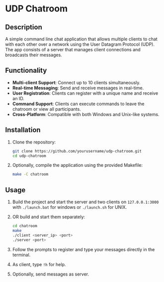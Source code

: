 # UDP Chatroom

## Description
A simple command line chat application that allows multiple clients to chat with each other over a network using the User Datagram Protocol (UDP). The app consists of a server that manages client connections and broadcasts their messages.

## Functionality
- **Multi-client Support**: Connect up to 10 clients simultaneously.
- **Real-time Messaging**: Send and receive messages in real-time.
- **User Registration**: Clients can register with a unique name and receive an ID.
- **Command Support**: Clients can execute commands to leave the chatroom or view all participants.
- **Cross-Platform**: Compatible with both Windows and Unix-like systems.

## Installation
1. Clone the repository:
   ```bash
   git clone https://github.com/yourusername/udp-chatroom.git
   cd udp-chatroom
   ```

2. Optionally, compile the application using the provided Makefile:
   ```bash
   make -C chatroom
   ```

## Usage
1. Build the project and start the server and two clients on `127.0.0.1:3000` with ```./launch.bat``` for windows or ```./launch.sh``` for UNIX.

2. OR build and start them separately:
   ```bash
   cd chatroom
   make
   ./client <server_ip> <port>
   ./server <port>
   ```

3. Follow the prompts to register and type your messages directly in the terminal.

4. As client, type `!h` for help.

5. Optionally, send messages as server.
